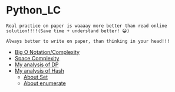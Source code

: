 # Python_LC
```
Real practice on paper is waaaay more better than read online solution!!!!(Save time + understand better! 😀)
```
```
Always better to write on paper, than thinking in your head!!!
```
* [Big O Notation/Complexity](http://web.mit.edu/16.070/www/lecture/big_o.pdf)
* [Space Complexity](https://www.ics.uci.edu/~pattis/ICS-33/lectures/complexitypython.txt)
* [My analysis of DP](https://github.com/tingyuyang/python_lc/blob/master/Memo/About%20DP.md)
* [My analysis of Hash](https://github.com/tingyuyang/python_lc/blob/master/Memo/About%20Hash.md)
  * [About Set](https://github.com/tingyuyang/python_lc/blob/master/Memo/About%20Set.md)
  * [About enumerate](https://github.com/tingyuyang/python_lc/blob/master/Memo/About%20Enumerate.md)
